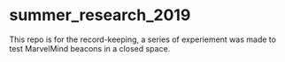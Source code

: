 # summer_research_2019
This repo is for the record-keeping,
a series of experiement was made to test MarvelMind beacons in a closed space.
